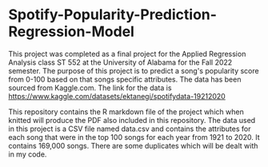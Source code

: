 # Spotify-Popularity-Prediction-Regression-Model

This project was completed as a final project for the Applied Regression Analysis class ST 552 at the University of Alabama for the Fall 2022 semester. The purpose of this project is to predict a song's popularity score from 0-100 based on that songs specific attributes. The data has been sourced from Kaggle.com. The link for the data is https://www.kaggle.com/datasets/ektanegi/spotifydata-19212020

This repository contains the R markdown file of the project which when knitted will produce the PDF also included in this repository. The data used in this project is a CSV file named data.csv and contains the attributes for each song that were in the top 100 songs for each year from 1921 to 2020. It contains 169,000 songs. There are some duplicates which will be dealt with in my code. 
